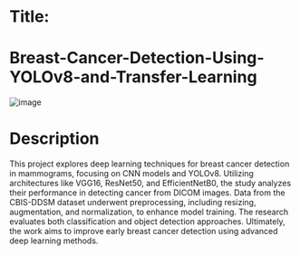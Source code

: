 # Title:
# Breast-Cancer-Detection-Using-YOLOv8-and-Transfer-Learning
![image](https://github.com/user-attachments/assets/2b9c7517-c196-42be-b6a0-159aef6e534e)

# Description
This project explores deep learning techniques for breast cancer detection in mammograms, focusing on CNN models and YOLOv8. Utilizing architectures like VGG16, ResNet50, and EfficientNetB0, the study analyzes their performance in detecting cancer from DICOM images. Data from the CBIS-DDSM dataset underwent preprocessing, including resizing, augmentation, and normalization, to enhance model training. The research evaluates both classification and object detection approaches. Ultimately, the work aims to improve early breast cancer detection using advanced deep learning methods.
